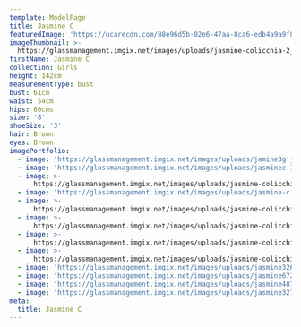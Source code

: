 ```yaml
---
template: ModelPage
title: Jasmine C
featuredImage: 'https://ucarecdn.com/88e96d5b-02e6-47aa-8ca6-edb4a9a9f823/'
imageThumbnail: >-
  https://glassmanagement.imgix.net/images/uploads/jasmine-colicchia-2_preview.jpg
firstName: Jasmine C
collection: Girls
height: 142cm
measurementType: bust
bust: 61cm
waist: 54cm
hips: 60cms
size: '8'
shoeSize: '3'
hair: Brown
eyes: Brown
imagePortfolio:
  - image: 'https://glassmanagement.imgix.net/images/uploads/jamine3g.jpg'
  - image: 'https://glassmanagement.imgix.net/images/uploads/jasminec-1.jpg'
  - image: >-
      https://glassmanagement.imgix.net/images/uploads/jasmine-colicchia-7_preview.jpg
  - image: 'https://glassmanagement.imgix.net/images/uploads/jasmine-c.jpg'
  - image: >-
      https://glassmanagement.imgix.net/images/uploads/jasmine-colicchia-2_preview.jpg
  - image: >-
      https://glassmanagement.imgix.net/images/uploads/jasmine-colicchia-mmfs-2_preview.jpg
  - image: >-
      https://glassmanagement.imgix.net/images/uploads/jasmine-colicchia-mmfs-9_preview.jpg
  - image: >-
      https://glassmanagement.imgix.net/images/uploads/jasmine-colicchia-mmfs-4_preview.jpg
  - image: 'https://glassmanagement.imgix.net/images/uploads/jasmine3264871989.jpg'
  - image: 'https://glassmanagement.imgix.net/images/uploads/jasmine67234718.jpg'
  - image: 'https://glassmanagement.imgix.net/images/uploads/jasmine4873268.jpg'
  - image: 'https://glassmanagement.imgix.net/images/uploads/jasmine3274890.jpg'
meta:
  title: Jasmine C
---
```


